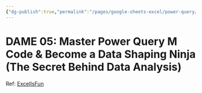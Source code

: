 ```yaml
---
{"dg-publish":true,"permalink":"/pages/google-sheets-excel/power-query/tutorial-dame-05/","title":"Power Query M Code","created":"2024-06-18T23:46:35+07:00","updated":"2024-06-24T10:22:10+07:00"}
---
```


# DAME 05: Master Power Query M Code & Become a Data Shaping Ninja (The Secret Behind Data Analysis)

Ref: [ExcelIsFun](https://www.youtube.com/watch?v=HRFZOYWGhjo)

